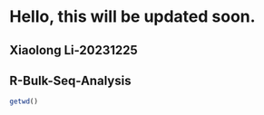 # Hello, this will be updated soon.

## Xiaolong Li-20231225

## R-Bulk-Seq-Analysis

```R
getwd()
```

